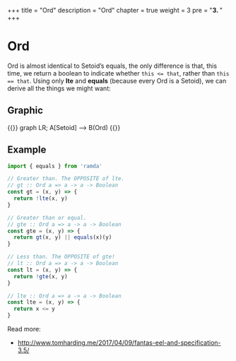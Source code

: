 +++
title = "Ord"
description = "Ord"
chapter = true
weight = 3
pre = "<b>3. </b>"
+++

# Ord
Ord is almost identical to Setoid’s equals,
the only difference is that, this time, we return a boolean to indicate whether `this <= that`,
rather than `this == that`. Using only **lte** and **equals** (because every Ord is a Setoid),
we can derive all the things we might want:

## Graphic
{{<mermaid align="center">}}
graph LR;
    A[Setoid] --> B(Ord)
{{</mermaid>}}

## Example
```js
import { equals } from 'ramda'

// Greater than. The OPPOSITE of lte.
// gt :: Ord a => a -> a -> Boolean
const gt = (x, y) => {
  return !lte(x, y)
}

// Greater than or equal.
// gte :: Ord a => a -> a -> Boolean
const gte = (x, y) => {
  return gt(x, y) || equals(x)(y)
}

// Less than. The OPPOSITE of gte!
// lt :: Ord a => a -> a -> Boolean
const lt = (x, y) => {
  return !gte(x, y)
}

// lte :: Ord a => a -> a -> Boolean
const lte = (x, y) => {
  return x <= y
}
```

Read more:
- http://www.tomharding.me/2017/04/09/fantas-eel-and-specification-3.5/
